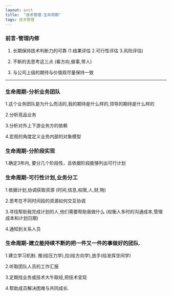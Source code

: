 ```yaml
---
layout: post
title:  "技术管理-生命周期"
tags: 技术管理
---
```


### 前言-管理内修

   1. 长期保持技术判断力的可靠 (1.结果评估 2.可行性评估 3.风险评估)
   
   2. 不断的去思考这三点 (看方向,做事,带人)
   
   3. 与公司上级的期待与价值观尽量保持一致
        
---
        
### 生命周期-分析业务团队  
    
   1.这个业务团队是为什么而活的,我的期待是什么样的,领导的期待是什么样的
   
   2.分析竞品业务
   
   3.分析对外上下游业务方的依赖
   
   4.宏观的角度定义业务内部的对象模型
    
### 生命周期-分阶段实现

   1.确定3年内, 要分几个阶段性，且依据阶段能够列出可行计划
    
### 生命周期-可行性计划,业务分工

   1.依据计划,协调获取资源 (时间,信息,权限,人,财,物)
   
   2.思考在不同时间段的资源如何交互协调
   
   3.寻找帮助我完成计划的人,他们需要帮助我做什么 (权衡人多时的沟通成本,管理成本和计划日期)
   
   4.通知到关系人员
    
### 生命周期-建立能持续不断的把一件又一件的事做好的团队.

   1.建立学习机制. 推(给压力学),拉(给方向学),放手(给发挥空间学)
       
   2.听取团队人员的工作汇报
       
   3.定期找业务或技术大牛取经,把技术变现
       
   4.帮助成员解决困难与共同成长.
       
